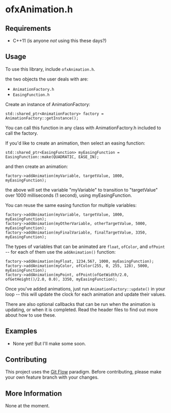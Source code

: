 # ofxAnimation.h

## Requirements
* C++11 (is anyone *not* using this these days?)

## Usage
To use this library, include `ofxAnimation.h`.

the two objects the user deals with are:

* `AnimationFactory.h`
* `EasingFunction.h`

Create an instance of AnimationFactory:

`std::shared_ptr<AnimationFactory> factory = AnimationFactory::getInstance();`

You can call this function in any class with AnimationFactory.h included to call the factory.

If you'd like to create an animation, then select an easing function:

`std::shared_ptr<EasingFunction> myEasingFunction = EasingFunction::make(QUADRATIC, EASE_IN);`

and then create an animation:

`factory->addAnimation(myVariable, targetValue, 1000, myEasingFunction);`

the above will set the variable "myVariable" to transition to "targetValue" over 1000 milliseconds (1 second), using myEasingFunction.

You can reuse the same easing function for multiple variables:

```
factory->addAnimation(myVariable, targetValue, 1000, myEasingFunction);
factory->addAnimation(myOtherVariable, otherTargetValue, 5000, myEasingFunction);
factory->addAnimation(myFinalVariable, finalTargetValue, 3350, myEasingFunction);
```

The types of variables that can be animated are `float`, `ofColor`, and `ofPoint` -- for each of them use the
`addAnimation()` function:

```
factory->addAnimation(myFloat, 1234.567, 1000, myEasingFunction);
factory->addAnimation(myColor, ofColor(255, 0, 255, 128), 5000, myEasingFunction);
factory->addAnimation(myPoint, ofPoint(ofGetWidth/2.0, ofGetHeight()/2.0, 0.0), 3350, myEasingFunction);
```

Once you've added animations, just run `AnimationFactory::update()` in your loop -- this will update the clock for each
animation and update their values.

There are also optional callbacks that can be run when the animation is updating, or when it is completed.  Read the
header files to find out more about how to use these.

## Examples
* None yet!  But I'll make some soon.

## Contributing
This project uses the [Git Flow](http://nvie.com/posts/a-successful-git-branching-model/) paradigm.  Before contributing, please make your own feature branch with your changes.

## More Information
None at the moment.
